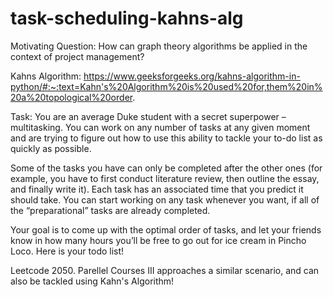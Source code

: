 # task-scheduling-kahns-alg
Motivating Question: How can graph theory algorithms be applied in the context of project management?

Kahns Algorithm: https://www.geeksforgeeks.org/kahns-algorithm-in-python/#:~:text=Kahn's%20Algorithm%20is%20used%20for,them%20in%20a%20topological%20order.

Task: You are an average Duke student with a secret superpower – multitasking. You can work on any number of tasks at any given moment and are trying to figure out how to use this ability to tackle your to-do list as quickly as possible.

Some of the tasks you have can only be completed after the other ones (for example, you have to first conduct literature review, then outline the essay, and finally write it). Each task has an associated time that you predict it should take. You can start working on any task whenever you want, if all of the “preparational” tasks are already completed.

Your goal is to come up with the optimal order of tasks, and let your friends know in how many hours you’ll be free to go out for ice cream in Pincho Loco. Here is your todo list! 

Leetcode 2050. Parellel Courses III approaches a similar scenario, and can also be tackled using Kahn's Algorithm!
